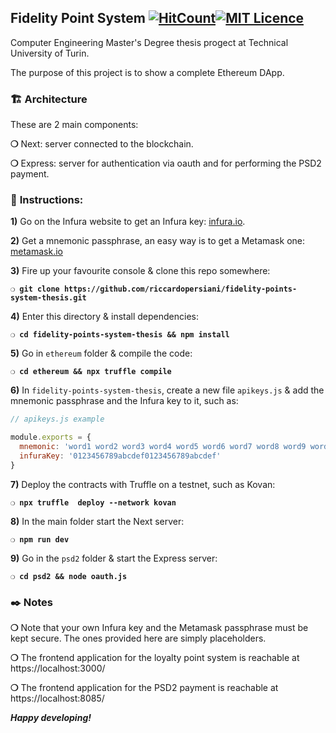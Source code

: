 ## __Fidelity Point System__ [![HitCount](http://hits.dwyl.io/riccardopersiani/fidelity-points-system-thesis.svg)](http://hits.dwyl.io/riccardopersiani/fidelity-points-system-thesis)[![MIT Licence](https://badges.frapsoft.com/os/mit/mit.svg?v=103)](https://opensource.org/licenses/mit-license.php)

Computer Engineering Master's Degree thesis progect at Technical University of Turin.

The purpose of this project is to show a complete Ethereum DApp.

### :building_construction: __Architecture__

These are 2 main components:

__❍__ Next: server connected to the blockchain.

__❍__ Express: server for authentication via oauth and for performing the PSD2 payment.

### :page_with_curl: __Instructions__:

**1)** Go on the Infura website to get an Infura key: [infura.io](https://infura.io).

**2)** Get a mnemonic passphrase, an easy way is to get a Metamask one: [metamask.io](https://metamask.io/)

**3)** Fire up your favourite console & clone this repo somewhere:

__`❍ git clone https://github.com/riccardopersiani/fidelity-points-system-thesis.git`__

**4)** Enter this directory & install dependencies:

__`❍ cd fidelity-points-system-thesis && npm install`__

**5)** Go in `ethereum` folder & compile the code:

__`❍ cd ethereum && npx truffle compile`__

**6)** In `fidelity-points-system-thesis`, create a new file `apikeys.js` & add the mnemonic passphrase and the Infura key to it, such as:

```javascript
// apikeys.js example

module.exports = {
  mnemonic: 'word1 word2 word3 word4 word5 word6 word7 word8 word9 word10 word11 word12',
  infuraKey: '0123456789abcdef0123456789abcdef'
}
```

**7)** Deploy the contracts with Truffle on a testnet, such as Kovan:

__`❍ npx truffle  deploy --network kovan`__

**8)** In the main folder start the Next server:

__`❍ npm run dev`__

**9)** Go in the `psd2` folder & start the Express server:

__`❍ cd psd2 && node oauth.js`__

### :black_nib: Notes

__❍__ Note that your own Infura key and the Metamask passphrase must be kept secure. The ones provided here are simply placeholders.

__❍__ The frontend application for the loyalty point system is reachable at https://localhost:3000/

__❍__ The frontend application for the PSD2 payment is reachable at https://localhost:8085/

__*Happy developing!*__
